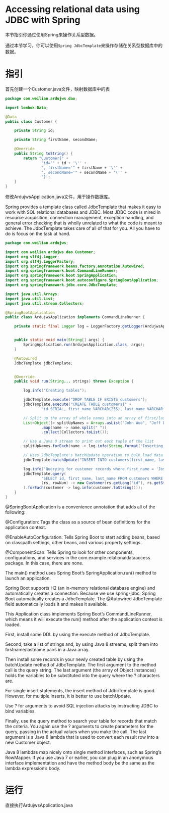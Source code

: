 # Accessing relational data using JDBC with Spring
本节指引你通过使用Spring来操作关系型数据。

通过本节学习，你可以使用`Spring JdbcTemplate`来操作存储在关系型数据库中的数据。

# 指引
首先创建一个Customer.java文件，映射数据库中的表
```java
package com.weilian.ardujws.dao;

import lombok.Data;

@Data
public class Customer {

    private String id;

    private String firstName, secondName;

    @Override
    public String toString() {
        return "Customer{" +
                "id='" + id + '\'' +
                ", firstName='" + firstName + '\'' +
                ", secondName='" + secondName + '\'' +
                '}';
    }
}
```
修改ArdujwsApplication.java文件，用于操作数据库。

Spring provides a template class called JdbcTemplate that makes it easy to work with SQL relational databases and JDBC. Most JDBC code is mired in resource acquisition, connection management, exception handling, and general error checking that is wholly unrelated to what the code is meant to achieve. The JdbcTemplate takes care of all of that for you. All you have to do is focus on the task at hand. 
```java
package com.weilian.ardujws;

import com.weilian.ardujws.dao.Customer;
import org.slf4j.Logger;
import org.slf4j.LoggerFactory;
import org.springframework.beans.factory.annotation.Autowired;
import org.springframework.boot.CommandLineRunner;
import org.springframework.boot.SpringApplication;
import org.springframework.boot.autoconfigure.SpringBootApplication;
import org.springframework.jdbc.core.JdbcTemplate;

import java.util.Arrays;
import java.util.List;
import java.util.stream.Collectors;

@SpringBootApplication
public class ArdujwsApplication implements CommandLineRunner {

    private static final Logger log = LoggerFactory.getLogger(ArdujwsApplication.class);


    public static void main(String[] args) {
        SpringApplication.run(ArdujwsApplication.class, args);
    }

    @Autowired
    JdbcTemplate jdbcTemplate;


    @Override
    public void run(String... strings) throws Exception {

        log.info("Creating tables");

        jdbcTemplate.execute("DROP TABLE IF EXISTS customers");
        jdbcTemplate.execute("CREATE TABLE customers(" +
                "id SERIAL, first_name VARCHAR(255), last_name VARCHAR(255))");

        // Split up the array of whole names into an array of first/last names
        List<Object[]> splitUpNames = Arrays.asList("John Woo", "Jeff Dean", "Josh Bloch", "Josh Long").stream()
                .map(name -> name.split(" "))
                .collect(Collectors.toList());

        // Use a Java 8 stream to print out each tuple of the list
        splitUpNames.forEach(name -> log.info(String.format("Inserting customer record for %s %s", name[0], name[1])));

        // Uses JdbcTemplate's batchUpdate operation to bulk load data
        jdbcTemplate.batchUpdate("INSERT INTO customers(first_name, last_name) VALUES (?,?)", splitUpNames);

        log.info("Querying for customer records where first_name = 'Josh':");
        jdbcTemplate.query(
                "SELECT id, first_name, last_name FROM customers WHERE first_name = ?", new Object[] { "Josh" },
                (rs, rowNum) -> new Customer(rs.getLong("id"), rs.getString("first_name"), rs.getString("last_name"))
        ).forEach(customer -> log.info(customer.toString()));
    }
}
```

@SpringBootApplication is a convenience annotation that adds all of the following:

@Configuration: Tags the class as a source of bean definitions for the application context.

@EnableAutoConfiguration: Tells Spring Boot to start adding beans, based on classpath settings, other beans, and various property settings.

@ComponentScan: Tells Spring to look for other components, configurations, and services in the com.example.relationaldataaccess package. In this case, there are none.

The main() method uses Spring Boot’s SpringApplication.run() method to launch an application.

Spring Boot supports H2 (an in-memory relational database engine) and automatically creates a connection. Because we use spring-jdbc, Spring Boot automatically creates a JdbcTemplate. The @Autowired JdbcTemplate field automatically loads it and makes it available.

This Application class implements Spring Boot’s CommandLineRunner, which means it will execute the run() method after the application context is loaded.

First, install some DDL by using the execute method of JdbcTemplate.

Second, take a list of strings and, by using Java 8 streams, split them into firstname/lastname pairs in a Java array.

Then install some records in your newly created table by using the batchUpdate method of JdbcTemplate. The first argument to the method call is the query string. The last argument (the array of Object instances) holds the variables to be substituted into the query where the ? characters are.


For single insert statements, the insert method of JdbcTemplate is good. However, for multiple inserts, it is better to use batchUpdate.

Use ? for arguments to avoid SQL injection attacks by instructing JDBC to bind variables.

Finally, use the query method to search your table for records that match the criteria. You again use the ? arguments to create parameters for the query, passing in the actual values when you make the call. The last argument is a Java 8 lambda that is used to convert each result row into a new Customer object.


Java 8 lambdas map nicely onto single method interfaces, such as Spring’s RowMapper. If you use Java 7 or earlier, you can plug in an anonymous interface implementation and have the method body be the same as the lambda expression’s body.

# 运行
直接执行ArdujwsApplication.java